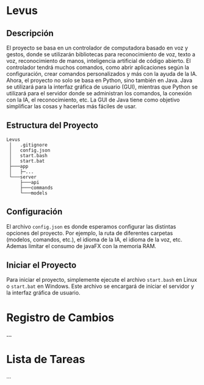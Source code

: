 # Levus 

## Descripción
El proyecto se basa en un controlador de computadora basado en voz y gestos, donde se utilizarán bibliotecas para reconocimiento de voz, texto a voz, reconocimiento de manos, inteligencia artificial de código abierto. El controlador tendrá muchos comandos, como abrir aplicaciones según la configuración, crear comandos personalizados y más con la ayuda de la IA. Ahora, el proyecto no solo se basa en Python, sino también en Java. Java se utilizará para la interfaz gráfica de usuario (GUI), mientras que Python se utilizará para el servidor donde se administran los comandos, la conexión con la IA, el reconocimiento, etc. La GUI de Java tiene como objetivo simplificar las cosas y hacerlas más fáciles de usar.

## Estructura del Proyecto
```
Levus
 │   .gitignore
 │   config.json 
 │   start.bash
 │   start.bat
 ├───app
 │   ├─...
 └───server
     ├───api
     ├───commands
     └───models
```

## Configuración
El archivo `config.json` es donde esperamos configurar las distintas opciones del proyecto. Por ejemplo, la ruta de diferentes carpetas (modelos, comandos, etc.), el idioma de la IA, el idioma de la voz, etc. Ademas limitar el consumo de javaFX con la memoria RAM.

## Iniciar el Proyecto
Para iniciar el proyecto, simplemente ejecute el archivo `start.bash` en Linux o `start.bat` en Windows. Este archivo se encargará de iniciar el servidor y la interfaz gráfica de usuario.

# Registro de Cambios
#### ...

# Lista de Tareas
...